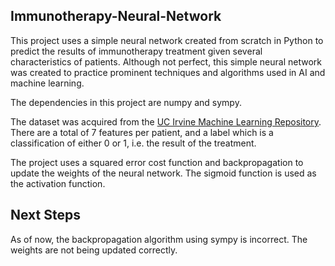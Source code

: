 Immunotherapy-Neural-Network
-----
This project uses a simple neural network created from scratch in Python to predict the results of immunotherapy treatment given several characteristics of patients. Although not perfect, this simple neural network was created to practice prominent techniques and algorithms used in AI and machine learning.  

The dependencies in this project are numpy and sympy.  

The dataset was acquired from the [UC Irvine Machine Learning Repository](https://archive.ics.uci.edu/ml/datasets/Immunotherapy+Dataset). There are a total of 7 features per patient, and a label which is a classification of either 0 or 1, i.e. the result of the treatment.

The project uses a squared error cost function and backpropagation to update the weights of the neural network. The sigmoid function is used as the activation function.

Next Steps
---
As of now, the backpropagation algorithm using sympy is incorrect. The weights are not being updated correctly. 
